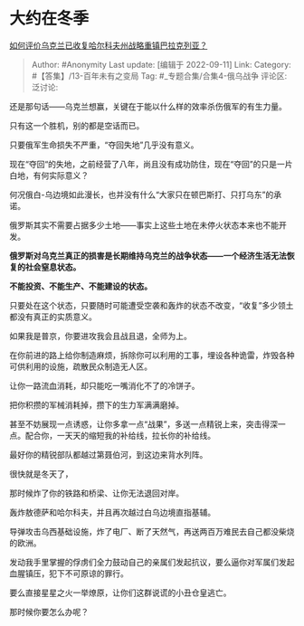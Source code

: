 # 大约在冬季
[如何评价乌克兰已收复哈尔科夫州战略重镇巴拉克列亚？](https://www.zhihu.com/question/552502050/answer/2667344550)

> Author: #Anonymity
> Last update: [编辑于 2022-09-11]
> Link:
> Category: #【答集】/13-百年未有之变局
> Tag: #_专题合集/合集4-俄乌战争 
> 评论区:
> 泛讨论:

还是那句话——乌克兰想赢，关键在于能以什么样的效率杀伤俄军的有生力量。

只有这一个胜机，别的都是空话而已。

只要俄军生命损失不严重，“夺回失地”几乎没有意义。

现在“夺回“的失地，之前经营了八年，尚且没有成功防住，现在“夺回”的只是一片白地，有何实际意义？

何况俄白-乌边境如此漫长，也并没有什么“大家只在顿巴斯打、只打乌东”的承诺。

俄罗斯其实不需要占据多少土地——事实上这些土地在未停火状态本来也不能开发。

**俄罗斯对乌克兰真正的损害是长期维持乌克兰的战争状态——一个经济生活无法恢复的社会窒息状态。**

**不能投资、不能生产、不能建设的状态。**

只要处在这个状态，只要随时可能遭受空袭和轰炸的状态不改变，“收复”多少领土都没有真正的实质意义。

如果我是普京，你要进攻我会且战且退，全师为上。

在你前进的路上给你制造麻烦，拆除你可以利用的工事，埋设各种诡雷，炸毁各种可供利用的设施，疏散民众制造无人区。

让你一路流血消耗，却只能吃一嘴消化不了的冷饼子。

把你积攒的军械消耗掉，攒下的生力军满满磨掉。

甚至不妨展现一点诱惑，让你多拿一点“战果”，多送一点精锐上来，突击得深一点。配合你，一天天的缩短我的补给线，拉长你的补给线。

最好你的精锐部队都越过第聂伯河，到这边来背水列阵。

很快就是冬天了，

那时候炸了你的铁路和桥梁、让你无法退回对岸。

轰炸敖德萨和哈尔科夫，并且再次越过白乌边境直指基辅。

导弹攻击乌西基础设施，炸了电厂、断了天然气，再送两百万难民去自己都没柴烧的欧洲。

发动我手里掌握的俘虏们全力鼓动自己的亲属们发起抗议，要么逼你对军属们发起血腥镇压，犯下不可原谅的罪行。

要么直接星星之火一举燎原，让你们这群说谎的小丑仓皇逃亡。

那时候你要怎么办呢？
